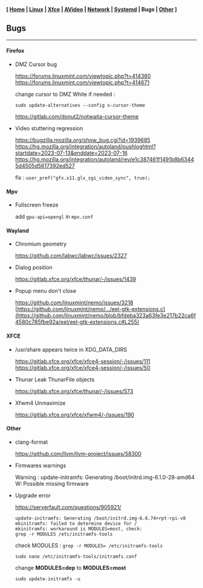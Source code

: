 <link href="../style.css" rel="stylesheet"></link>

**[ [Home](../index.html) | [Linux](00-linux.html) | [Xfce](05-xfce.html) | [AVideo](10-avideo.html) | [Network](11-network.html) | [Systemd](20-systemd.html) | Bugs | [Other](99-other.html) ]**

## Bugs

---

#### Firefox

* DMZ Cursor bug
    
    https://forums.linuxmint.com/viewtopic.php?t=414360  
    https://forums.linuxmint.com/viewtopic.php?t=414671  
    
    change cursor to DMZ White if needed :
    
    `sudo update-alternatives --config x-cursor-theme`
    
    https://gitlab.com/donut2/notwaita-cursor-theme  

* Video stuttering regression
    
    https://bugzilla.mozilla.org/show_bug.cgi?id=1939685  
    https://hg.mozilla.org/integration/autoland/pushloghtml?startdate=2023-07-13&enddate=2023-07-16  
    https://hg.mozilla.org/integration/autoland/rev/e1c387461f1491b8b63445d4505d5617392ed527  
    
    fix : `user_pref("gfx.x11.glx_sgi_video_sync", true);`


#### Mpv

* Fullscreen freeze
    
    add `gpu-api=opengl` in `mpv.conf`


#### Wayland
    
* Chromium geometry

    https://github.com/labwc/labwc/issues/2327  

* Dialog position

    https://gitlab.xfce.org/xfce/thunar/-/issues/1439  
    
* Popup menu don't close
    
    https://github.com/linuxmint/nemo/issues/3218  
    [https://github.com/linuxmint/nemo/.../eel-gtk-extensions.c](https://github.com/linuxmint/nemo/blob/bfdeba323a63fe3e217b22ca6f4580c785fbe92a/eel/eel-gtk-extensions.c#L255)  
    

#### XFCE

* /usr/share appears twice in XDG_DATA_DIRS
    
    https://gitlab.xfce.org/xfce/xfce4-session/-/issues/111  
    https://gitlab.xfce.org/xfce/xfce4-session/-/issues/50  

* Thunar Leak ThunarFile objects
    
    https://gitlab.xfce.org/xfce/thunar/-/issues/573  

* Xfwm4 Unmaximize
    
    https://gitlab.xfce.org/xfce/xfwm4/-/issues/190  


#### Other

* clang-format
    
    https://github.com/llvm/llvm-project/issues/58300  

* Firmwares warnings

    Warning :
    update-initramfs: Generating /boot/initrd.img-6.1.0-28-amd64
    W: Possible missing firmware
    
* Upgrade error
    
    https://serverfault.com/questions/905921/  
    
    ```
    update-initramfs: Generating /boot/initrd.img-6.6.74+rpt-rpi-v8
    mkinitramfs: failed to determine device for /
    mkinitramfs: workaround is MODULES=most, check:
    grep -r MODULES /etc/initramfs-tools
    ```
    
    check MODULES : `grep -r MODULES= /etc/initramfs-tools`
    
    `sudo nano /etc/initramfs-tools/initramfs.conf`
    
    change **MODULES=dep** to **MODULES=most**
    
    `sudo update-initramfs -u`

<br/>

